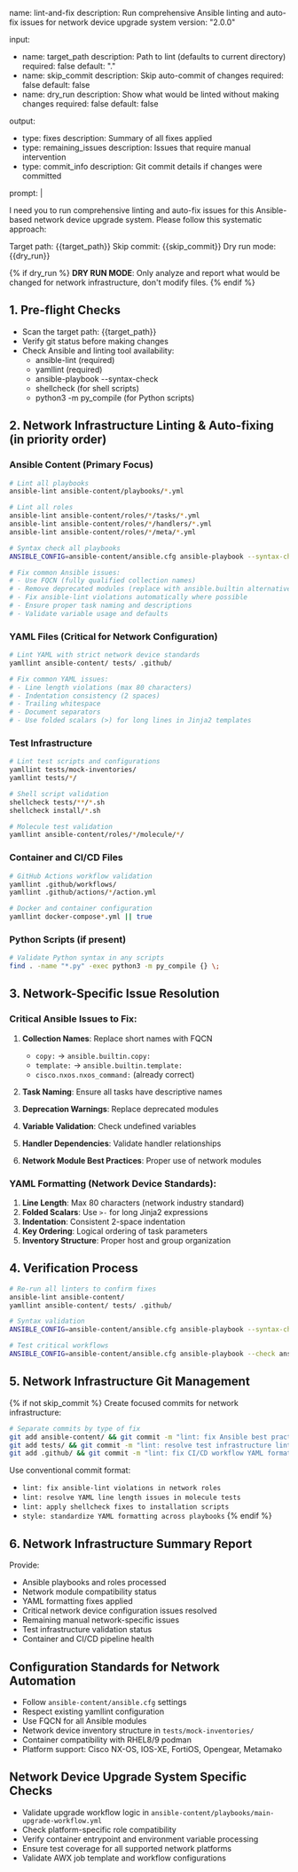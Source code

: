name: lint-and-fix
description: Run comprehensive Ansible linting and auto-fix issues for network device upgrade system
version: "2.0.0"

input:
  - name: target_path
    description: Path to lint (defaults to current directory)
    required: false
    default: "."
  - name: skip_commit
    description: Skip auto-commit of changes
    required: false
    default: false
  - name: dry_run
    description: Show what would be linted without making changes
    required: false
    default: false

output:
  - type: fixes
    description: Summary of all fixes applied
  - type: remaining_issues
    description: Issues that require manual intervention
  - type: commit_info
    description: Git commit details if changes were committed

prompt: |

I need you to run comprehensive linting and auto-fix issues for this Ansible-based network device upgrade system. Please follow this systematic approach:

Target path: {{target_path}}
Skip commit: {{skip_commit}}
Dry run mode: {{dry_run}}

{% if dry_run %}
**DRY RUN MODE**: Only analyze and report what would be changed for network infrastructure, don't modify files.
{% endif %}

## 1. Pre-flight Checks
- Scan the target path: {{target_path}}
- Verify git status before making changes
- Check Ansible and linting tool availability:
  - ansible-lint (required)
  - yamllint (required)
  - ansible-playbook --syntax-check
  - shellcheck (for shell scripts)
  - python3 -m py_compile (for Python scripts)

## 2. Network Infrastructure Linting & Auto-fixing (in priority order)

### Ansible Content (Primary Focus)
```bash
# Lint all playbooks
ansible-lint ansible-content/playbooks/*.yml

# Lint all roles
ansible-lint ansible-content/roles/*/tasks/*.yml
ansible-lint ansible-content/roles/*/handlers/*.yml
ansible-lint ansible-content/roles/*/meta/*.yml

# Syntax check all playbooks
ANSIBLE_CONFIG=ansible-content/ansible.cfg ansible-playbook --syntax-check ansible-content/playbooks/*.yml

# Fix common Ansible issues:
# - Use FQCN (fully qualified collection names)
# - Remove deprecated modules (replace with ansible.builtin alternatives)
# - Fix ansible-lint violations automatically where possible
# - Ensure proper task naming and descriptions
# - Validate variable usage and defaults
```

### YAML Files (Critical for Network Configuration)
```bash
# Lint YAML with strict network device standards
yamllint ansible-content/ tests/ .github/

# Fix common YAML issues:
# - Line length violations (max 80 characters)
# - Indentation consistency (2 spaces)
# - Trailing whitespace
# - Document separators
# - Use folded scalars (>) for long lines in Jinja2 templates
```

### Test Infrastructure
```bash
# Lint test scripts and configurations
yamllint tests/mock-inventories/
yamllint tests/*/

# Shell script validation
shellcheck tests/**/*.sh
shellcheck install/*.sh

# Molecule test validation
yamllint ansible-content/roles/*/molecule/*/
```

### Container and CI/CD Files
```bash
# GitHub Actions workflow validation
yamllint .github/workflows/
yamllint .github/actions/*/action.yml

# Docker and container configuration
yamllint docker-compose*.yml || true
```

### Python Scripts (if present)
```bash
# Validate Python syntax in any scripts
find . -name "*.py" -exec python3 -m py_compile {} \;
```

## 3. Network-Specific Issue Resolution

### Critical Ansible Issues to Fix:
1. **Collection Names**: Replace short names with FQCN
   - `copy:` → `ansible.builtin.copy:`
   - `template:` → `ansible.builtin.template:`
   - `cisco.nxos.nxos_command:` (already correct)

2. **Task Naming**: Ensure all tasks have descriptive names
3. **Deprecation Warnings**: Replace deprecated modules
4. **Variable Validation**: Check undefined variables
5. **Handler Dependencies**: Validate handler relationships
6. **Network Module Best Practices**: Proper use of network modules

### YAML Formatting (Network Device Standards):
1. **Line Length**: Max 80 characters (network industry standard)
2. **Folded Scalars**: Use `>-` for long Jinja2 expressions
3. **Indentation**: Consistent 2-space indentation
4. **Key Ordering**: Logical ordering of task parameters
5. **Inventory Structure**: Proper host and group organization

## 4. Verification Process
```bash
# Re-run all linters to confirm fixes
ansible-lint ansible-content/
yamllint ansible-content/ tests/ .github/

# Syntax validation
ANSIBLE_CONFIG=ansible-content/ansible.cfg ansible-playbook --syntax-check ansible-content/playbooks/*.yml

# Test critical workflows
ANSIBLE_CONFIG=ansible-content/ansible.cfg ansible-playbook --check ansible-content/playbooks/health-check.yml
```

## 5. Network Infrastructure Git Management

{% if not skip_commit %}
Create focused commits for network infrastructure:
```bash
# Separate commits by type of fix
git add ansible-content/ && git commit -m "lint: fix Ansible best practices and FQCN usage"
git add tests/ && git commit -m "lint: resolve test infrastructure linting issues"
git add .github/ && git commit -m "lint: fix CI/CD workflow YAML formatting"
```

Use conventional commit format:
- `lint: fix ansible-lint violations in network roles`
- `lint: resolve YAML line length issues in molecule tests`
- `lint: apply shellcheck fixes to installation scripts`
- `style: standardize YAML formatting across playbooks`
{% endif %}

## 6. Network Infrastructure Summary Report
Provide:
- Ansible playbooks and roles processed
- Network module compatibility status
- YAML formatting fixes applied
- Critical network device configuration issues resolved
- Remaining manual network-specific issues
- Test infrastructure validation status
- Container and CI/CD pipeline health

## Configuration Standards for Network Automation
- Follow `ansible-content/ansible.cfg` settings
- Respect existing yamllint configuration
- Use FQCN for all Ansible modules
- Network device inventory structure in `tests/mock-inventories/`
- Container compatibility with RHEL8/9 podman
- Platform support: Cisco NX-OS, IOS-XE, FortiOS, Opengear, Metamako

## Network Device Upgrade System Specific Checks
- Validate upgrade workflow logic in `ansible-content/playbooks/main-upgrade-workflow.yml`
- Check platform-specific role compatibility
- Verify container entrypoint and environment variable processing
- Ensure test coverage for all supported network platforms
- Validate AWX job template and workflow configurations